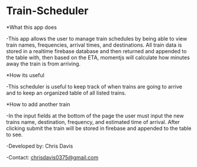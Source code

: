 # Train-Scheduler

*What this app does

-This app allows the user to manage train schedules by being able to view train names, frequencies, arrival times, and destinations. All train data is stored in a realtime firebase database and then returned and appended to the table with, then based on the ETA, momentjs will calculate how minutes away the train is from arriving.

*How its useful

-This scheduler is useful to keep track of when trains are going to arrive and to keep an organized table of all listed trains.

*How to add another train

-In the input fields at the bottom of the page the user must input the new trains name, destination, frequency, and estimated time of arrival. After clicking submit the train will be stored in firebase and appended to the table to see.

-Developed by: Chris Davis

-Contact: chrisdavis0375@gmail.com
